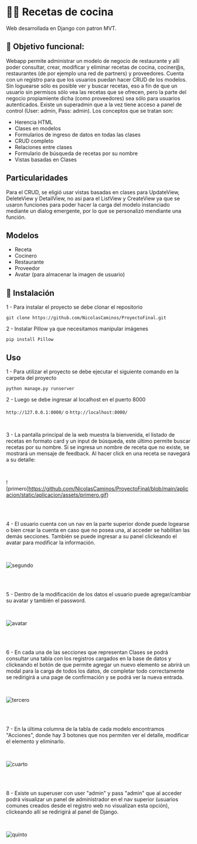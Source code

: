 # 👨‍🍳 Recetas de cocina

Web desarrollada en Django con patron MVT.

## 📄 Objetivo funcional:

Webapp permite administrar un modelo de negocio de restaurante y allí poder consultar, crear, modificar y eliminar recetas de cocina, cociner@s, restaurantes (de por ejemplo una red de partners) y proveedores. Cuenta con un registro para que los usuarios puedan hacer CRUD de los modelos. Sin loguearse sólo es posible ver y buscar recetas, eso a fin de que un usuario sin permisos sólo vea las recetas que se ofrecen, pero la parte del negocio propiamiente dicha (como proveedores) sea sólo para usuarios autenticados. Existe un superadmin que a la vez tiene acceso a panel de control (User: admin, Pass: admin). Los conceptos que se tratan son:

- Herencia HTML
- Clases en modelos
- Formularios de ingreso de datos en todas las clases
- CRUD completo
- Relaciones entre clases
- Formulario de búsqueda de recetas por su nombre
- Vistas basadas en Clases

## Particularidades

Para el CRUD, se eligió usar vistas basadas en clases para UpdateView, DeleteView y DetailView, no así para el ListView y CreateView ya que se usaron funciones para poder hacer la carga del modelo instanciado mediante un dialog emergente, por lo que se personalizó mendiante una función.

## Modelos

- Receta
- Cocinero
- Restaurante
- Proveedor
- Avatar (para almacenar la imagen de usuario)

## 🔧 Instalación

1 - Para instalar el proyecto se debe clonar el repositorio 
```
git clone https://github.com/NicolasCaminos/ProyectoFinal.git
```
2 - Instalar Pillow ya que necesitamos manipular imágenes
```
pip install Pillow
```

## Uso

1 - Para utilizar el proyecto se debe ejecutar el siguiente comando en la carpeta del proyecto
```
python manage.py runserver
```

2 - Luego se debe ingresar al localhost en el puerto 8000
<br><br>
`http://127.0.0.1:8000/` o `http://localhost:8000/`

<br>

3 - La pantalla principal de la web muestra la bienvenida, el listado de recetas en formato card y un input de búsqueda, este último permite buscar recetas por su nombre. Si se ingresa un nombre de receta que no existe, se mostrará un mensaje de feedback. Al hacer click en una receta se navegará a su detalle:

<br>

![primero]https://github.com/NicolasCaminos/ProyectoFinal/blob/main/aplicacion/static/aplicacion/assets/primero.gif)



<br><br>

4 - El usuario cuenta con un nav en la parte superior donde puede logearse o bien crear la cuenta en caso que no posea una, al acceder se habilitan las demás secciones. También se puede ingresar a su panel clickeando el avatar para modificar la información.

<br>

![segundo](https://github.com/NicolasCaminos/ProyectoFinal/blob/main/aplicacion/static/aplicacion/assets/segundo.gif)


<br><br>

5 - Dentro de la modificación de los datos el usuario puede agregar/cambiar su avatar y también el password.

<br>

![avatar](https://github.com/NicolasCaminos/ProyectoFinal/blob/main/aplicacion/static/aplicacion/assets/avatar.gif)

<br><br>

6 - En cada una de las secciones que representan Clases se podrá consultar una tabla con los registros cargados en la base de datos y clickeando el botón de que permite agregar un nuevo elemento se abrirá un modal para la carga de todos los datos, de completar todo correctamente se redirigirá a una page de confirmación y se podrá ver la nueva entrada.

<br>

![tercero](https://raw.githubusercontent.com/NicolasCaminos/ProyectoFinal-main/main/aplicacion/static/aplicacion/assets/avatar.gif)

<br><br>

7 - En la última columna de la tabla de cada modelo encontramos "Acciones", donde hay 3 botones que nos permiten ver el detalle, modificar el elemento y eliminarlo.

<br>

![cuarto](https://github.com/NicolasCaminos/ProyectoFinal/aplicacion/static/aplicacion/assets/cuarto.gif)



<br><br>

8 - Existe un superuser con user "admin" y pass "admin" que al acceder podrá visualizar un panel de administrador en el nav superior (usuarios comunes creados desde el registro web no visualizan esta opción), clickeando allí se redirigirá al panel de Django.

<br>

![quinto](https://github.com/NicolasCaminos/ProyectoFinal/blob/main/aplicacion/static/aplicacion/assets/quinto.gif)

<br>

